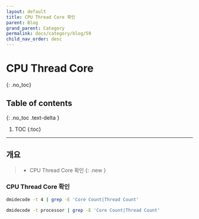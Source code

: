 ```yaml
---
layout: default
title: CPU Thread Core 확인
parent: Blog
grand_parent: Category
permalink: docs/category/blog/59
child_nav_order: desc
---
```

# CPU Thread Core
{: .no_toc}

## Table of contents
{: .no_toc .text-delta }

1. TOC
{:toc}

---
## 개요

> - CPU Thread Core 확인
{: .new }

### CPU Thread Core 확인

```bash
dmidecode -t 4 | grep -E 'Core Count|Thread Count'
```

```bash
dmidecode -t processor | grep -E 'Core Count|Thread Count'
```